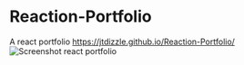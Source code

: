 # Reaction-Portfolio
A react portfolio
https://jtdizzle.github.io/Reaction-Portfolio/
![Screenshot react portfolio](https://user-images.githubusercontent.com/87590712/149885859-0c84d969-ba6b-4489-b944-69b48d859cd4.png)
